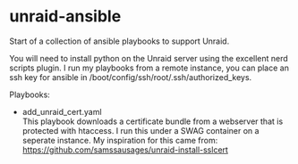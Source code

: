 # unraid-ansible
Start of a collection of ansible playbooks to support Unraid. 

You will need to install python on the Unraid server using the excellent nerd scripts plugin. I run my playbooks from a remote instance, you can place an ssh key for ansible in /boot/config/ssh/root/.ssh/authorized_keys. 

Playbooks: 
- add_unraid_cert.yaml  
This playbook downloads a certificate bundle from a webserver that is protected with htaccess. I run this under a SWAG container on a seperate instance. My inspiration for this came from: https://github.com/samssausages/unraid-install-sslcert
